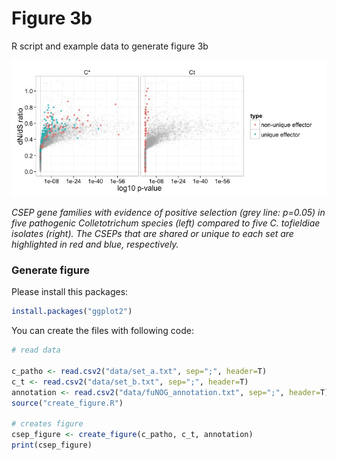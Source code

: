 # Figure 3b
R script and example data to generate figure 3b

![Alt text](figure.jpeg?raw=true "fig3b")

*CSEP gene families with evidence of positive selection (grey line:
p=0.05) in five pathogenic Colletotrichum species (left) compared to five C. tofieldiae isolates (right).
The CSEPs that are shared or unique to each set are highlighted in red and blue, respectively.*

### Generate figure ###
Please install this packages:
```R
install.packages("ggplot2")
```

You can create the files with following code:

```R
# read data

c_patho <- read.csv2("data/set_a.txt", sep=";", header=T)
c_t <- read.csv2("data/set_b.txt", sep=";", header=T)
annotation <- read.csv2("data/fuNOG_annotation.txt", sep=";", header=T)
source("create_figure.R")

# creates figure
csep_figure <- create_figure(c_patho, c_t, annotation)
print(csep_figure)
```
